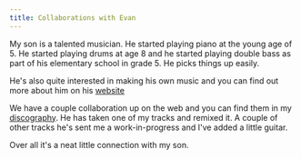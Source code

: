 ```yaml
---
title: Collaborations with Evan
---
```


My son is a talented musician.   He started playing piano at the young age of 5.  He started playing drums at age 8 and he started playing double bass as part of his elementary school in grade 5.  He picks things up easily.

He's also quite interested in making his own music and you can find out more about him on his [website](https://ewpratten.com/music)

We have a couple collaboration up on the web and you can find them in my [discography](/Discography).   He has taken one of my tracks and remixed it.  A couple of other tracks he's sent me a work-in-progress and I've added a little guitar.  

Over all it's a neat little connection with my son.